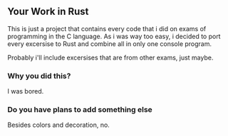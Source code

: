 ## Your Work in Rust

This is just a project that contains every code that i did on exams of programming in the C language. As i was way too easy, i decided to port every excersise to Rust and combine all in only one console program.

Probably i'll include excersises that are from other exams, just maybe. 

### Why you did this?

I was bored.

### Do you have plans to add something else

Besides colors and decoration, no.

